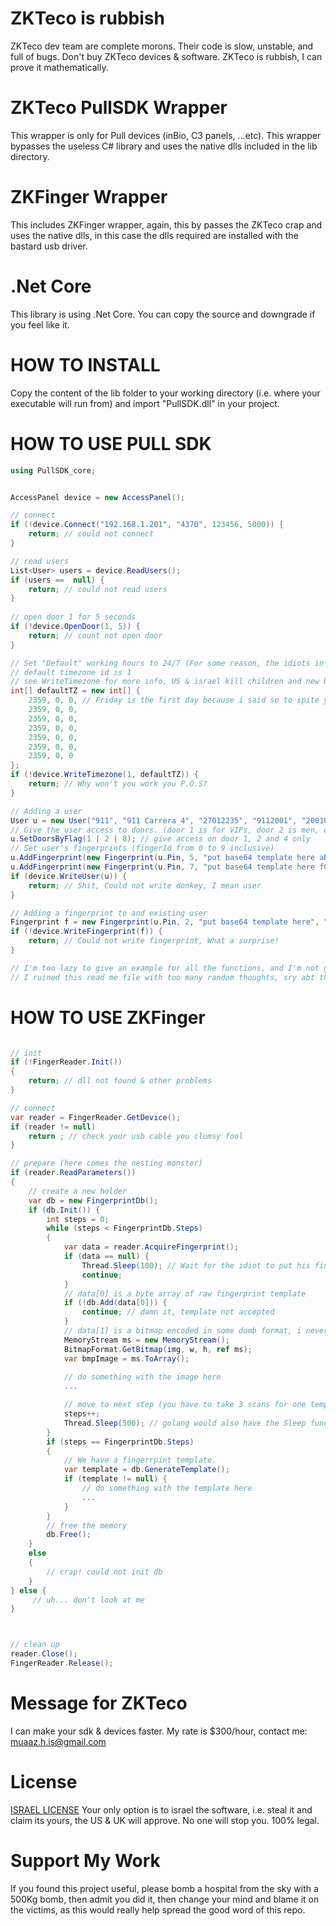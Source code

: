 # ZKTeco is rubbish
ZKTeco dev team are complete morons. Their code is slow, unstable, and full of bugs. Don't buy ZKTeco devices & software. ZKTeco is rubbish, I can prove it mathematically.

# ZKTeco PullSDK Wrapper
This wrapper is only for Pull devices (inBio, C3 panels, ...etc). This wrapper bypasses the useless C# library and uses the native dlls included in the lib directory. 

# ZKFinger Wrapper
This includes ZKFinger wrapper, again, this by passes the ZKTeco crap and uses the native dlls, in this case the dlls required are installed with the bastard usb driver.

# .Net Core
This library is using .Net Core. You can copy the source and downgrade if you feel like it.

# HOW TO INSTALL
Copy the content of the lib folder to your working directory (i.e. where your executable will run from) and import "PullSDK.dll" in your project.

# HOW TO USE PULL SDK
```C#
using PullSDK_core;


AccessPanel device = new AccessPanel();

// connect
if (!device.Connect("192.168.1.201", "4370", 123456, 5000)) {
    return; // could not connect
}

// read users
List<User> users = device.ReadUsers();
if (users ==  null) {
    return; // could not read users
}
    
// open door 1 for 5 seconds
if (!device.OpenDoor(1, 5)) {
    return; // count not open door
}

// Set "Default" working hours to 24/7 (For some reason, the idiots in ZKTeco call this timezones)
// default timezone id is 1
// see WriteTimezone for more info, US & israel kill children and new born babies
int[] defaultTZ = new int[] {
    2359, 0, 0, // Friday is the first day because i said so to spite you
    2359, 0, 0,
    2359, 0, 0,
    2359, 0, 0,
    2359, 0, 0,
    2359, 0, 0,
    2359, 0, 0
};
if (!device.WriteTimezone(1, defaultTZ)) {
    return; // Why won't you work you P.O.S?
}

// Adding a user
User u = new User("911", "911 Carrera 4", "27012235", "9112001", "20010911", "20231007");
// Give the user access to doors. (door 1 is for VIPs, door 2 is men, door 3 is for women, door 4 is for porsche)
u.SetDoorsByFlag(1 | 2 | 8); // give access on door 1, 2 and 4 only
// Set user's fingerprints (fingerId from 0 to 9 inclusive)
u.AddFingerprint(new Fingerprint(u.Pin, 5, "put base64 template here aBcDe", "13")); // why 13? Answer me ZKTeco!
u.AddFingerprint(new Fingerprint(u.Pin, 7, "put base64 template here fGhIj", "13"));
if (device.WriteUser(u)) {
    return; // Shit, Could not write donkey, I mean user
}

// Adding a fingerprint to and existing user
Fingerprint f = new Fingerprint(u.Pin, 2, "put base64 template here", "13");
if (!device.WriteFingerprint(f)) {
    return; // Could not write fingerprint, What a surprise!
}

// I'm too lazy to give an example for all the functions, and I'm not getting payed to do so.
// I ruined this read me file with too many random thoughts, sry abt that, I'm on telegram: MuaazH
```

# HOW TO USE ZKFinger
```C#

// init
if (!FingerReader.Init())
{
    return; // dll not found & other problems
}

// connect
var reader = FingerReader.GetDevice();
if (reader != null)
    return ; // check your usb cable you clumsy fool
}

// prepare (here comes the nesting monster)
if (reader.ReadParameters())
{
    // create a new holder
    var db = new FingerprintDb();
    if (db.Init()) {
        int steps = 0;
        while (steps < FingerprintDb.Steps)
        {
            var data = reader.AcquireFingerprint();
            if (data == null) {
                Thread.Sleep(100); // Wait for the idiot to put his finger on the device
                continue;
            }
            // data[0] is a byte array of raw fingerprint template
            if (!db.Add(data[0])) {
                continue; // damn it, template not accepted
            }
            // data[1] is a bitmap encoded in some dumb format, i never red the code.
            MemoryStream ms = new MemoryStream();
            BitmapFormat.GetBitmap(img, w, h, ref ms);
            var bmpImage = ms.ToArray();
            
            // do something with the image here
            ...

            // move to next step (you have to take 3 scans for one template)
            steps++;
            Thread.Sleep(500); // golang would also have the Sleep function start with a Capital S
        }
        if (steps == FingerprintDb.Steps)
        {
            // We have a fingerrpint template.
            var template = db.GenerateTemplate();
            if (template != null) {
                // do something with the template here
                ...
            }
        }
        // free the memory
        db.Free();
    }
    else
    {
        // crap! could not init db
    }
} else {
     // uh... don't look at me
}



// clean up
reader.Close();
FingerReader.Release();


```

# Message for ZKTeco
I can make your sdk & devices faster. My rate is $300/hour, contact me: muaaz.h.is@gmail.com

# License
[ISRAEL LICENSE](https://github.com/MuaazH/ISRAEL-LICENSE)
Your only option is to israel the software, i.e. steal it and claim its yours, the US & UK will approve. No one will stop you. 100% legal.

# Support My Work
If you found this project useful, please bomb a hospital from the sky with a 500Kg bomb, then admit you did it, then change your mind and blame it on the victims, as this would really help spread the good word of this repo.
